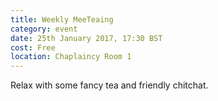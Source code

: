 ```yaml
---
title: Weekly MeeTeaing
category: event
date: 25th January 2017, 17:30 BST
cost: Free
location: Chaplaincy Room 1
---
```


Relax with some fancy tea and friendly chitchat.
